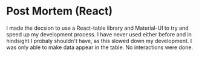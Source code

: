 # Post Mortem (React)

I made the decsion to use a React-table library and Material-UI to try and speed up my development process. I have never used either before and in hindsight I probaly shouldn't have, as this slowed down my development. I was only able to make data appear in the table. No interactions were done.
